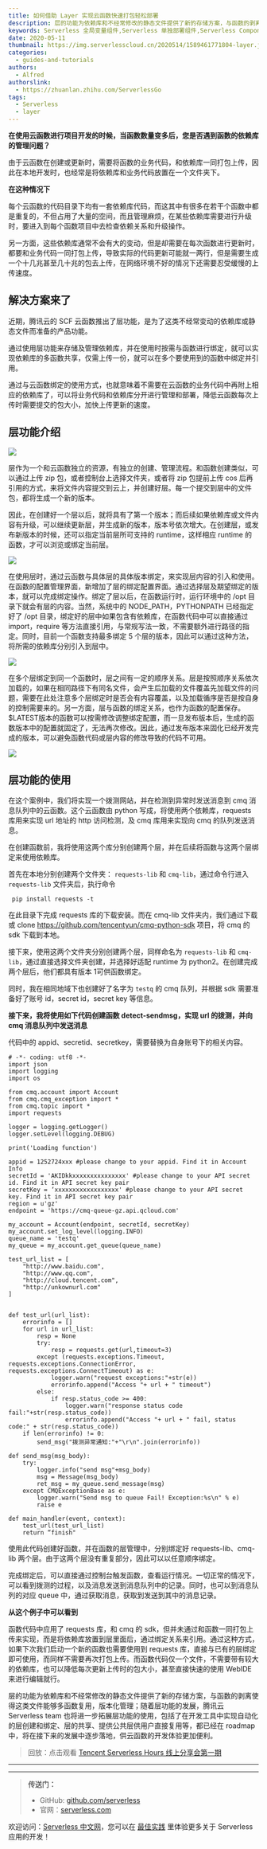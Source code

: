 ```yaml
---
title: 如何借助 Layer 实现云函数快速打包轻松部署
description: 层的功能为依赖库和不经常修改的静态文件提供了新的存储方案，与函数的剥离使得这类文件能够多函数复用，版本化管理；随着层功能的发展，腾讯云 Serverless team 也将进一步拓展层功能的使用
keywords: Serverless 全局变量组件,Serverless 单独部署组件,Serverless Component
date: 2020-05-11
thumbnail: https://img.serverlesscloud.cn/2020514/1589461771804-layer.jpg
categories:
  - guides-and-tutorials
authors:
  - Alfred
authorslink:
  - https://zhuanlan.zhihu.com/ServerlessGo
tags:
  - Serverless
  - layer
---
```


**在使用云函数进行项目开发的时候，当函数数量变多后，您是否遇到函数的依赖库的管理问题？**

由于云函数在创建或更新时，需要将函数的业务代码，和依赖库一同打包上传，因此在本地开发时，也经常是将依赖库和业务代码放置在一个文件夹下。

**在这种情况下**

每个云函数的代码目录下均有一套依赖库代码，而这其中有很多在若干个函数中都是重复的，不但占用了大量的空间，而且管理麻烦，在某些依赖库需要进行升级时，要进入到每个函数项目中去检查依赖关系和升级操作。

另一方面，这些依赖库通常不会有大的变动，但是却需要在每次函数进行更新时，都要和业务代码一同打包上传，导致实际的代码更新可能就一两行，但是需要生成一个十几兆甚至几十兆的包去上传，在网络环境不好的情况下还需要忍受缓慢的上传速度。

## 解决方案来了

近期，腾讯云的 SCF 云函数推出了层功能，是为了这类不经常变动的依赖库或静态文件而准备的产品功能。

通过使用层功能来存储及管理依赖库，并在使用时按需与函数进行绑定，就可以实现依赖库的多函数共享，仅需上传一份，就可以在多个要使用到的函数中绑定并引用。

通过与云函数绑定的使用方式，也就意味着不需要在云函数的业务代码中再附上相应的依赖库了，可以将业务代码和依赖库分开进行管理和部署，降低云函数每次上传时需要提交的包大小，加快上传更新的速度。

## 层功能介绍

![](https://img.serverlesscloud.cn/2020511/1589168582373-%E6%88%AA%E5%B1%8F2020-05-11%20%E4%B8%8A%E5%8D%8811.42.24.png)

层作为一个和云函数独立的资源，有独立的创建、管理流程。和函数创建类似，可以通过上传 zip 包，或者控制台上选择文件夹，或者将 zip 包提前上传 cos 后再引用的方式，来将文件内容提交到云上，并创建好层。每一个提交到层中的文件包，都将生成一个新的版本。

因此，在创建好一个层以后，就将具有了第一个版本；而后续如果依赖库或文件内容有升级，可以继续更新层，并生成新的版本，版本号依次增大。在创建层，或发布新版本的时候，还可以指定当前层所可支持的 runtime，这样相应 runtime 的函数，才可以浏览或绑定当前层。

![](https://img.serverlesscloud.cn/2020511/1589168582380-%E6%88%AA%E5%B1%8F2020-05-11%20%E4%B8%8A%E5%8D%8811.42.24.png)


在使用层时，通过云函数与具体层的具体版本绑定，来实现层内容的引入和使用。在函数的配置管理界面，新增加了层的绑定配置界面。通过选择层及期望绑定的版本，就可以完成绑定操作。绑定了层以后，在函数运行时，运行环境中的 /opt 目录下就会有层的内容。当然，系统中的 NODE_PATH，PYTHONPATH 已经指定好了 /opt 目录，绑定好的层中如果包含有依赖库，在函数代码中可以直接通过 import，require 等方法直接引用，与常规写法一致，不需要额外进行路径的指定。同时，目前一个函数支持最多绑定 5 个层的版本，因此可以通过这种方法，将所需的依赖库分别引入到层中。

![](https://img.serverlesscloud.cn/2020511/1589168581412-%E6%88%AA%E5%B1%8F2020-05-11%20%E4%B8%8A%E5%8D%8811.42.24.png)

在多个层绑定到同一个函数时，层之间有一定的顺序关系。层是按照顺序关系依次加载的，如果在相同路径下有同名文件，会产生后加载的文件覆盖先加载文件的问题，需要在此处注意多个层绑定时是否会有内容覆盖，以及加载循序是否是按自身的控制需要来的。另一方面，层与函数的绑定关系，也作为函数的配置保存。$LATEST版本的函数可以按需修改调整绑定配置，而一旦发布版本后，生成的函数版本中的配置就固定了，无法再次修改。因此，通过发布版本来固化已经开发完成的版本，可以避免函数代码或层内容的修改导致的代码不可用。

![](https://img.serverlesscloud.cn/2020511/1589168581362-%E6%88%AA%E5%B1%8F2020-05-11%20%E4%B8%8A%E5%8D%8811.42.24.png)


## 层功能的使用

在这个案例中，我们将实现一个拨测网站，并在检测到异常时发送消息到 cmq 消息队列中的云函数。这个云函数由 python 写成，将使用两个依赖库，requests 库用来实现 url 地址的 http 访问检测，及 cmq 库用来实现向 cmq 的队列发送消息。

在创建函数前，我将使用这两个库分别创建两个层，并在后续将函数与这两个层绑定来使用依赖库。

首先在本地分别创建两个文件夹：  `requests-lib` 和 `cmq-lib`，通过命令行进入 `requests-lib` 文件夹后，执行命令

```
 pip install requests -t
```

在此目录下完成 requests 库的下载安装。而在 cmq-lib 文件夹内，我们通过下载或 clone https://github.com/tencentyun/cmq-python-sdk 项目，将 cmq 的 sdk 下载到本地。

接下来，使用这两个文件夹分别创建两个层，同样命名为 `requests-lib` 和 `cmq-lib`，通过直接选择文件夹创建，并选择好适配 runtime 为 python2。在创建完成两个层后，他们都具有版本 1可供函数绑定。

同时，我在相同地域下也创建好了名字为 `testq` 的 cmq 队列，并根据 sdk 需要准备好了账号 id，secret id，secret key 等信息。

**接下来，我将使用如下代码创建函数 detect-sendmsg，实现 url 的拨测，并向 cmq 消息队列中发送消息**

代码中的 appid、secretid、secretkey，需要替换为自身账号下的相关内容。

```
# -*- coding: utf8 -*-
import json
import logging
import os

from cmq.account import Account
from cmq.cmq_exception import *
from cmq.topic import *
import requests

logger = logging.getLogger()
logger.setLevel(logging.DEBUG)

print('Loading function')

appid = 1252724xxx #please change to your appid. Find it in Account Info
secretId = 'AKIDkkxxxxxxxxxxxxxxx' #please change to your API secret id. Find it in API secret key pair
secretKey = ‘xxxxxxxxxxxxxxxxxx' #please change to your API secret key. Find it in API secret key pair
region = u'gz'
endpoint = 'https://cmq-queue-gz.api.qcloud.com'

my_account = Account(endpoint, secretId, secretKey)
my_account.set_log_level(logging.INFO)
queue_name = 'testq'
my_queue = my_account.get_queue(queue_name)

test_url_list = [
    "http://www.baidu.com",
    "http://www.qq.com",
    "http://cloud.tencent.com",
    "http://unkownurl.com"
]


def test_url(url_list):
    errorinfo = []
    for url in url_list:
        resp = None
        try:
            resp = requests.get(url,timeout=3)
        except (requests.exceptions.Timeout, requests.exceptions.ConnectionError, requests.exceptions.ConnectTimeout) as e:
            logger.warn("request exceptions:"+str(e))
            errorinfo.append("Access "+ url + " timeout")
        else:
            if resp.status_code >= 400:
                logger.warn("response status code fail:"+str(resp.status_code))
                errorinfo.append("Access "+ url + " fail, status code:" + str(resp.status_code))
    if len(errorinfo) != 0:
        send_msg("拨测异常通知:"+"\r\n".join(errorinfo))

def send_msg(msg_body):
    try:
        logger.info("send msg"+msg_body)
        msg = Message(msg_body)
        ret_msg = my_queue.send_message(msg)
    except CMQExceptionBase as e:
        logger.warn("Send msg to queue Fail! Exception:%s\n" % e)
        raise e

def main_handler(event, context):
    test_url(test_url_list)
    return “finish"
```

使用此代码创建好函数，并在函数的层管理中，分别绑定好 requests-lib、cmq-lib 两个层。由于这两个层没有重复部分，因此可以以任意顺序绑定。

完成绑定后，可以直接通过控制台触发函数，查看运行情况。一切正常的情况下，可以看到拨测的过程，以及消息发送到消息队列中的记录。同时，也可以到消息队列的对应 queue 中，通过获取消息，获取到发送到其中的消息记录。

**从这个例子中可以看到**

函数代码中应用了 requests 库，和 cmq 的 sdk，但并未通过和函数一同打包上传来实现，而是将依赖库放置到层里面后，通过绑定关系来引用。通过这种方式，如果下次我们启动一个新的函数也需要使用到 requests 库，直接与已有的层绑定即可使用，而同样不需要再次打包上传。而函数代码仅一个文件，不需要带有较大的依赖库，也可以降低每次更新上传时的包大小，甚至直接快速的使用 WebIDE 来进行编辑就行。

层的功能为依赖库和不经常修改的静态文件提供了新的存储方案，与函数的剥离使得这类文件能够多函数复用，版本化管理；随着层功能的发展，腾讯云 Serverless team 也将进一步拓展层功能的使用，包括了在开发工具中实现自动化的层创建和绑定、层的共享、提供公共层供用户直接复用等，都已经在 roadmap 中，将在接下来的发展中逐步落地，供云函数的开发体验更加便利。

> 回放：点击观看 [Tencent Serverless Hours 线上分享会第一期](https://cloud.tencent.com/edu/learning/live-2437)



---

<div id='scf-deploy-iframe-or-md'></div>

---

> **传送门：**
> - GitHub: [github.com/serverless](https://github.com/serverless/serverless/blob/master/README_CN.md)
> - 官网：[serverless.com](https://serverless.com/)

欢迎访问：[Serverless 中文网](https://serverlesscloud.cn/)，您可以在 [最佳实践](https://serverlesscloud.cn/best-practice) 里体验更多关于 Serverless 应用的开发！
